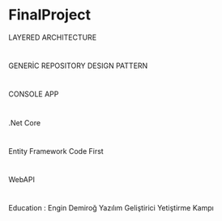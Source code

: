 # FinalProject
LAYERED ARCHITECTURE
#
GENERİC REPOSITORY DESIGN PATTERN 
#
CONSOLE APP
#
.Net Core
#
Entity Framework Code First
#
WebAPI
#
Education :  Engin Demiroğ Yazılım Geliştirici Yetiştirme Kampı

